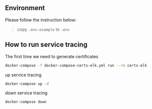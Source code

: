 ## Environment

Please follow the instruction below:

> copy `.env-example` to `.env`


## How to run service tracing

The first time we need to generate certificates

```bash
docker-compose -f docker-compose-certs-elk.yml run --rm certs-elk
```

up service tracing

```bash
docker-compose up -d
```

down service tracing

```
docker-compose down
```
